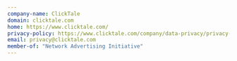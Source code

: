 ```yaml
---
company-name: ClickTale
domain: clicktale.com
home: https://www.clicktale.com/
privacy-policy: https://www.clicktale.com/company/data-privacy/privacy-policy/
email: privacy@clicktale.com
member-of: "Network Advertising Initiative"
---
```




